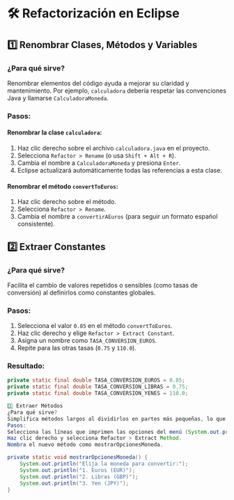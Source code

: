 # 🛠️ Refactorización en Eclipse

## 1️⃣ Renombrar Clases, Métodos y Variables

### ¿Para qué sirve?
Renombrar elementos del código ayuda a mejorar su claridad y mantenimiento. Por ejemplo, `calculadora` debería respetar las convenciones Java y llamarse `CalculadoraMoneda`.

### Pasos:
#### Renombrar la clase `calculadora`:
1. Haz clic derecho sobre el archivo `calculadora.java` en el proyecto.
2. Selecciona `Refactor > Rename` (o usa `Shift + Alt + R`).
3. Cambia el nombre a `CalculadoraMoneda` y presiona `Enter`.
4. Eclipse actualizará automáticamente todas las referencias a esta clase.

#### Renombrar el método `convertToEuros`:
1. Haz clic derecho sobre el método.
2. Selecciona `Refactor > Rename`.
3. Cambia el nombre a `convertirAEuros` (para seguir un formato español consistente).

## 2️⃣ Extraer Constantes

### ¿Para qué sirve?
Facilita el cambio de valores repetidos o sensibles (como tasas de conversión) al definirlos como constantes globales.

### Pasos:
1. Selecciona el valor `0.85` en el método `convertToEuros`.
2. Haz clic derecho y elige `Refactor > Extract Constant`.
3. Asigna un nombre como `TASA_CONVERSION_EUROS`.
4. Repite para las otras tasas (`0.75` y `110.0`).

### Resultado:
```java
private static final double TASA_CONVERSION_EUROS = 0.85;
private static final double TASA_CONVERSION_LIBRAS = 0.75;
private static final double TASA_CONVERSION_YENES = 110.0;

3️⃣ Extraer Métodos
¿Para qué sirve?
Simplifica métodos largos al dividirlos en partes más pequeñas, lo que mejora la legibilidad y mantenimiento.
Pasos:
Selecciona las líneas que imprimen las opciones del menú (System.out.println(...)).
Haz clic derecho y selecciona Refactor > Extract Method.
Nombra el nuevo método como mostrarOpcionesMoneda.

private static void mostrarOpcionesMoneda() {
    System.out.println("Elija la moneda para convertir:");
    System.out.println("1. Euros (EUR)");
    System.out.println("2. Libras (GBP)");
    System.out.println("3. Yen (JPY)");
}

